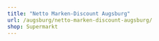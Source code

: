 ```yaml
---
title: "Netto Marken-Discount Augsburg"
url: /augsburg/netto-marken-discount-augsburg/
shop: Supermarkt
---
```

